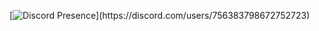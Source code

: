 [![Discord Presence](https://lanyard.cnrad.dev/api/756383798672752723?dark=light&bg=809ecf&animated=false&hideDiscrim=true&borderRadius=30px&idleMessage=Probably%20doing%20something%20else...)](https://discord.com/users/756383798672752723)
